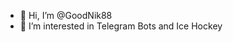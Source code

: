- 👋 Hi, I’m @GoodNik88
- 👀 I’m interested in Telegram Bots and Ice Hockey

<!---
GoodNik88/GoodNik88 is a ✨ special ✨ repository because its `README.md` (this file) appears on your GitHub profile.
You can click the Preview link to take a look at your changes.
--->
